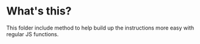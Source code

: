 # What's this?

This folder include method to help build up the instructions more easy with
regular JS functions.
